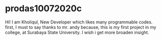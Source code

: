 # prodas10072020c
Hi! I am Kholiqul, New Developer which likes many programmable codes. first, I must to say thanks to mr. andy because, this is my first project in my college, at Surabaya State University. I wish i get more broaden insight.
